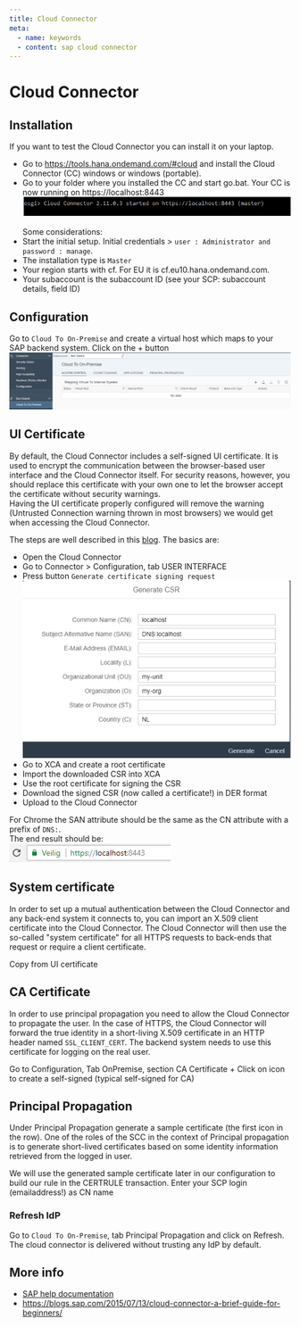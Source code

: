 ```yaml
---
title: Cloud Connector
meta:
  - name: keywords
  - content: sap cloud connector
---
```


# Cloud Connector

## Installation 
If you want to test the Cloud Connector you can install it on your laptop.<br>
* Go to <https://tools.hana.ondemand.com/#cloud> and install the Cloud Connector (CC) windows or windows (portable).<br>
* Go to your folder where you installed the CC and start go.bat. Your CC is now running on https://localhost:8443<br>
![create 0](./images/cc_start_running.png) <br><br>
Some considerations:<br>
* Start the initial setup. Initial credentials > `user : Administrator and password : manage`. 
* The installation type is `Master`
* Your region starts with cf. For EU it is cf.eu10.hana.ondemand.com. 
* Your subaccount is the subaccount ID (see your SCP: subaccount details, field ID)


## Configuration
Go to `Cloud To On-Premise` and create a virtual host which maps to your SAP backend system. Click on the + button<br>
![create 1](./images/cc_create_vh.png)

## UI Certificate
By default, the Cloud Connector includes a self-signed UI certificate. It is used to encrypt the communication between the browser-based user interface and the Cloud Connector itself. For security reasons, however, you should replace this certificate with your own one to let the browser accept the certificate without security warnings.<br>
Having the UI certificate properly configured will remove the warning (Untrusted Connection warning thrown in most browsers) we would get when accessing the Cloud Connector.<br>

The steps are well described in this [blog](https://blogs.sap.com/2017/06/26/how-to-guide-xca-quick-start-guide/). The basics are:<br>

* Open the Cloud Connector
* Go to Connector > Configuration, tab USER INTERFACE
* Press button `Generate certificate signing request`<br>
![create a csr](./images/csrcreate.png)<br>
* Go to XCA and create a root certificate
* Import the downloaded CSR into XCA 
* Use the root certificate for signing the CSR 
* Download the signed CSR (now called a certificate!) in DER format
* Upload to the Cloud Connector <br>

For Chrome the SAN attribute should be the same as the CN attribute with a prefix of `DNS:`.<br>
The end result should be:<br>
![localhost green](./images/httpslocalhostgreen.png)

## System certificate
In order to set up a mutual authentication between the Cloud Connector and any back-end system it connects to, you can import an X.509 client certificate into the Cloud Connector. The Cloud Connector will then use the so-called "system certificate" for all HTTPS requests to back-ends that request or require a client certificate.<br>

Copy from UI certificate 

## CA Certificate 
In order to use principal propagation you need to allow the Cloud Connector to propagate the user. In the case of HTTPS, the Cloud Connector will forward the true identity in a short-living X.509 certificate in an HTTP header named `SSL_CLIENT_CERT`. The backend system needs to use this certificate for logging on the real user.

Go to Configuration, Tab OnPremise, section CA Certificate + Click on icon to create a self-signed (typical self-signed for CA)

## Principal Propagation
Under Principal Propagation generate a sample certificate (the first icon in the row).  One of the roles of the SCC in the context of Principal propagation is to generate short-lived certificates based on some identity information retrieved from the logged in user.

We will use the generated sample certificate later in our configuration to build our rule in the CERTRULE transaction.
Enter your SCP login (emailaddress!) as CN name

### Refresh IdP
Go to `Cloud To On-Premise`, tab Principal Propagation and click on Refresh. The cloud connector is delivered without trusting any IdP by default.







## More info 
* [SAP help documentation](https://help.sap.com/viewer/cca91383641e40ffbe03bdc78f00f681/Cloud/en-US/db9170a7d97610148537d5a84bf79ba2.html)
* <https://blogs.sap.com/2015/07/13/cloud-connector-a-brief-guide-for-beginners/>

